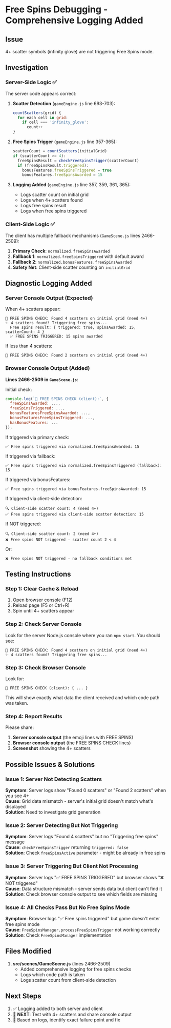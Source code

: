 # Free Spins Debugging - Comprehensive Logging Added

## Issue
4+ scatter symbols (infinity glove) are not triggering Free Spins mode.

## Investigation

### Server-Side Logic ✅
The server code appears correct:
1. **Scatter Detection** (`gameEngine.js` line 693-703):
   ```javascript
   countScatters(grid) {
     for each cell in grid:
       if cell === 'infinity_glove':
         count++
   }
   ```

2. **Free Spins Trigger** (`gameEngine.js` line 357-365):
   ```javascript
   scatterCount = countScatters(initialGrid)
   if (scatterCount >= 4):
     freeSpinsResult = checkFreeSpinsTrigger(scatterCount)
     if (freeSpinsResult.triggered):
       bonusFeatures.freeSpinsTriggered = true
       bonusFeatures.freeSpinsAwarded = 15
   ```

3. **Logging Added** (`gameEngine.js` line 357, 359, 361, 365):
   - Logs scatter count on initial grid
   - Logs when 4+ scatters found
   - Logs free spins result
   - Logs when free spins triggered

### Client-Side Logic ✅
The client has multiple fallback mechanisms (`GameScene.js` lines 2466-2509):

1. **Primary Check**: `normalized.freeSpinsAwarded`
2. **Fallback 1**: `normalized.freeSpinsTriggered` with default award
3. **Fallback 2**: `normalized.bonusFeatures.freeSpinsAwarded`
4. **Safety Net**: Client-side scatter counting on `initialGrid`

## Diagnostic Logging Added

### Server Console Output (Expected)
When 4+ scatters appear:
```
🎰 FREE SPINS CHECK: Found 4 scatters on initial grid (need 4+)
✨ 4 scatters found! Triggering free spins...
  Free spins result: { triggered: true, spinsAwarded: 15, scatterCount: 4 }
  ✅ FREE SPINS TRIGGERED: 15 spins awarded
```

If less than 4 scatters:
```
🎰 FREE SPINS CHECK: Found 2 scatters on initial grid (need 4+)
```

### Browser Console Output (Added)
**Lines 2466-2509 in `GameScene.js`**:

Initial check:
```javascript
console.log(`🎰 FREE SPINS CHECK (client):`, {
  freeSpinsAwarded: ...,
  freeSpinsTriggered: ...,
  bonusFeaturesFreeSpinsAwarded: ...,
  bonusFeaturesFreeSpinsTriggered: ...,
  hasBonusFeatures: ...
});
```

If triggered via primary check:
```
✅ Free spins triggered via normalized.freeSpinsAwarded: 15
```

If triggered via fallback:
```
✅ Free spins triggered via normalized.freeSpinsTriggered (fallback): 15
```

If triggered via bonusFeatures:
```
✅ Free spins triggered via bonusFeatures.freeSpinsAwarded: 15
```

If triggered via client-side detection:
```
🔍 Client-side scatter count: 4 (need 4+)
✅ Free spins triggered via client-side scatter detection: 15
```

If NOT triggered:
```
🔍 Client-side scatter count: 2 (need 4+)
❌ Free spins NOT triggered - scatter count 2 < 4
```

Or:
```
❌ Free spins NOT triggered - no fallback conditions met
```

## Testing Instructions

### Step 1: Clear Cache & Reload
1. Open browser console (F12)
2. Reload page (F5 or Ctrl+R)
3. Spin until 4+ scatters appear

### Step 2: Check Server Console
Look for the server Node.js console where you ran `npm start`. You should see:
```
🎰 FREE SPINS CHECK: Found 4 scatters on initial grid (need 4+)
✨ 4 scatters found! Triggering free spins...
```

### Step 3: Check Browser Console
Look for:
```
🎰 FREE SPINS CHECK (client): { ... }
```

This will show exactly what data the client received and which code path was taken.

### Step 4: Report Results
Please share:
1. **Server console output** (the emoji lines with FREE SPINS)
2. **Browser console output** (the FREE SPINS CHECK lines)
3. **Screenshot** showing the 4+ scatters

## Possible Issues & Solutions

### Issue 1: Server Not Detecting Scatters
**Symptom**: Server logs show "Found 0 scatters" or "Found 2 scatters" when you see 4+  
**Cause**: Grid data mismatch - server's initial grid doesn't match what's displayed  
**Solution**: Need to investigate grid generation

### Issue 2: Server Detecting But Not Triggering
**Symptom**: Server logs "Found 4 scatters" but no "Triggering free spins" message  
**Cause**: `checkFreeSpinsTrigger` returning `triggered: false`  
**Solution**: Check `freeSpinsActive` parameter - might be already in free spins

### Issue 3: Server Triggering But Client Not Processing
**Symptom**: Server logs "✅ FREE SPINS TRIGGERED" but browser shows "❌ NOT triggered"  
**Cause**: Data structure mismatch - server sends data but client can't find it  
**Solution**: Check browser console output to see which fields are missing

### Issue 4: All Checks Pass But No Free Spins Mode
**Symptom**: Browser logs "✅ Free spins triggered" but game doesn't enter free spins mode  
**Cause**: `FreeSpinsManager.processFreeSpinsTrigger` not working correctly  
**Solution**: Check `FreeSpinsManager` implementation

## Files Modified
1. **src/scenes/GameScene.js** (lines 2466-2509)
   - Added comprehensive logging for free spins checks
   - Logs which code path is taken
   - Logs scatter count from client-side detection

## Next Steps
1. ✅ Logging added to both server and client
2. 🔄 **NEXT**: Test with 4+ scatters and share console output
3. 🔄 Based on logs, identify exact failure point and fix

